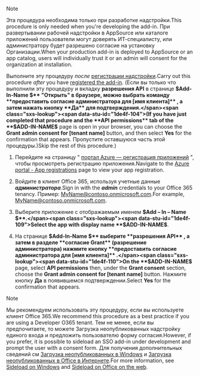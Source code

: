 
> [!NOTE]
> <span data-ttu-id="1de4f-101">Эта процедура необходима только при разработке надстройки.</span><span class="sxs-lookup"><span data-stu-id="1de4f-101">This procedure is only needed when you're developing the add-in.</span></span> <span data-ttu-id="1de4f-102">При развертывании рабочей надстройки в AppSource или каталоге приложений пользователи могут доверять ИТ-специалисту, или администратору будет разрешено согласие на установку Организации.</span><span class="sxs-lookup"><span data-stu-id="1de4f-102">When your production add-in is deployed to AppSource or an app catalog, users will individually trust it or an admin will consent for the organization at installation.</span></span>

<span data-ttu-id="1de4f-103">Выполните эту процедуру *после* [регистрации надстройки](../develop/register-sso-add-in-aad-v2.md).</span><span class="sxs-lookup"><span data-stu-id="1de4f-103">Carry out this procedure *after* you have [registered the add-in](../develop/register-sso-add-in-aad-v2.md).</span></span> <span data-ttu-id="1de4f-104">(Если вы только что выполнили эту процедуру и вкладку **разрешения API** в странице **$Add-In-Name $** "Открыть" в браузере, можно выбрать команду **предоставить согласие администратора для [имя клиента]** , а затем нажать кнопку **Да** для подтверждения.</span><span class="sxs-lookup"><span data-stu-id="1de4f-104">(If you have just completed that procedure and the **API permissions** tab of the **$ADD-IN-NAME$** page is open in your browser, you can choose the **Grant admin consent for [tenant name]** button, and then select **Yes** for the confirmation that appears.</span></span> <span data-ttu-id="1de4f-105">Пропустите оставшуюся часть этой процедуры.)</span><span class="sxs-lookup"><span data-stu-id="1de4f-105">Skip the rest of this procedure.)</span></span>

1. <span data-ttu-id="1de4f-106">Перейдите на страницу " [портал Azure — регистрация приложений](https://go.microsoft.com/fwlink/?linkid=2083908) ", чтобы просмотреть регистрацию приложения.</span><span class="sxs-lookup"><span data-stu-id="1de4f-106">Navigate to the [Azure portal - App registrations](https://go.microsoft.com/fwlink/?linkid=2083908) page to view your app registration.</span></span>

1. <span data-ttu-id="1de4f-107">Войдите в клиент Office 365, используя учетные данные ***администратора***.</span><span class="sxs-lookup"><span data-stu-id="1de4f-107">Sign in with the ***admin*** credentials to your Office 365 tenancy.</span></span> <span data-ttu-id="1de4f-108">Пример: MyName@contoso.onmicrosoft.com.</span><span class="sxs-lookup"><span data-stu-id="1de4f-108">For example, MyName@contoso.onmicrosoft.com.</span></span>

1. <span data-ttu-id="1de4f-109">Выберите приложение с отображаемым именем **$Add – In – Name $**.</span><span class="sxs-lookup"><span data-stu-id="1de4f-109">Select the app with display name **$ADD-IN-NAME$**.</span></span>

1. <span data-ttu-id="1de4f-110">На странице **$Add-In-Name $** выберите **разрешения API** , а затем в разделе **согласие Grant** (разрешение администратора) нажмите кнопку **предоставить согласие администратора для [имя клиента]** .</span><span class="sxs-lookup"><span data-stu-id="1de4f-110">On the **$ADD-IN-NAME$** page, select **API permissions** then, under the **Grant consent** section, choose the **Grant admin consent for [tenant name]** button.</span></span> <span data-ttu-id="1de4f-111">Нажмите кнопку **Да** в появившемся подтверждении.</span><span class="sxs-lookup"><span data-stu-id="1de4f-111">Select **Yes** for the confirmation that appears.</span></span>

> [!NOTE]
> <span data-ttu-id="1de4f-112">Мы рекомендуем использовать эту процедуру, если вы используете клиент Office 365.</span><span class="sxs-lookup"><span data-stu-id="1de4f-112">We recommend this procedure as a best practice if you are using a Developer O365 tenant.</span></span> <span data-ttu-id="1de4f-113">Тем не менее, если вы предпочитаете, то можете Загрузка неопубликованных надстройку единого входа и предложить пользователю форму согласия.</span><span class="sxs-lookup"><span data-stu-id="1de4f-113">However, if you prefer, it is possible to sideload an SSO add-in under development and prompt the user with a consent form.</span></span> <span data-ttu-id="1de4f-114">Для получения дополнительных сведений см [Загрузка неопубликованных в Windows](../testing/create-a-network-shared-folder-catalog-for-task-pane-and-content-add-ins.md) и [Загрузка неопубликованных в Office в Интернете](../testing/sideload-office-add-ins-for-testing.md).</span><span class="sxs-lookup"><span data-stu-id="1de4f-114">For more information, see [Sideload on Windows](../testing/create-a-network-shared-folder-catalog-for-task-pane-and-content-add-ins.md) and [Sideload on Office on the web](../testing/sideload-office-add-ins-for-testing.md).</span></span>
